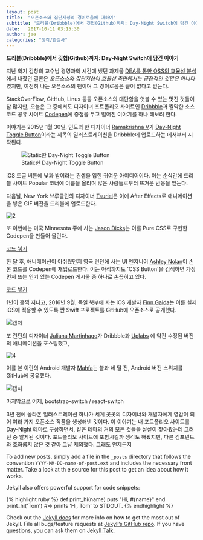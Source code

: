 ```yaml
---
layout: post
title:  "오픈소스와 집단지성의 경이로움에 대하여"
subtitle: "드리블(Dribbble)에서 깃헙(Github)까지: Day-Night Switch에 담긴 이야기"
date:   2017-10-11 03:15:30
author: jae
categories: "생각/관심사"
---
```


**드리블(Dribbble)에서 깃헙(Github)까지: Day-Night Switch에 담긴 이야기**

지난 학기 김창희 교수님 경영과학 시간에 냈던 과제물 [DEA를 통한 OSS의 효율성 분석](http://jaeyoon.io/lab)에서 내렸던 결론은 *오픈소스와 집단지성이 효율성 측면에서는 긍정적인 것만은 아니다* 였지만, 여전히 나는 오픈소스의 팬이며 그 경이로움은 끝이 없다고 믿는다.

StackOverFlow, GitHub, Linux 등등 오픈소스의 대단함을 엿볼 수 있는 멋진 것들이 참 많지만, 오늘은 그 중에서도 디자이너 포트폴리오 사이트인 [Dribbble](https://dribbble.com)과 짤막한 소스코드 공유 사이트 [Codepen](https://codepen.io)에 중점을 두고 벌어진 이야기를 하나 해보려 한다.

이야기는 2015년 1월 30일, 인도의 한 디자이너 [Ramakrishna V](http://www.ramakrish.in)가 [Day-Night Toggle Button](https://dribbble.com/shots/1907553-Day-Night-Toggle-Button)이라는 제목의 일러스트레이션을 Dribbble에 업로드하는 데서부터 시작된다.

<figure>
  <img src="https://cdn.dribbble.com/users/484057/screenshots/1907553/day-night-toggle_1x.jpg" alt="Static한 Day-Night Toggle Button"/>
  <figcaption> Static한 Day-Night Toggle Button </figcaption>
</figure>

iOS 토글 버튼에 낮과 밤이라는 컨셉을 입힌 귀여운 아이디어이다. 이는 순식간에 드리블 사이트 Popular 코너에 이름을 올리며 많은 사람들로부터 뜨거운 반응을 얻는다.

다음날, New York 브루클린의 디자이너 [Tsuriel](tsurieldesign.com)은 이에 After Effects로 애니메이션을 넣은 GIF 버전을 드리블에 업로드한다.

![2](https://cdn.dribbble.com/users/470545/screenshots/1909289/switch_02.gif) 

또 이번에는 미국 Minnesota 주에 사는 [Jason Dicks](https://twitter.com/In_finiteloop)는 이를 Pure CSS로 구현한 Codepen을 만들어 올린다.

[코드 넣기](https://codepen.io/jsndks/pen/qEXzOQ)

한 달 후, 애니메이션이 아쉬웠던지 영국 런던에 사는 UI 엔지니어 [Ashley Nolan](ashleynolan.co.uk)이 손 본 코드를 Codepen에 재업로드한다. 이는 아직까지도 'CSS Button'을 검색하면 가장 먼저 뜨는 인기 있는 Codepen 게시물 중 하나로 손꼽히고 있다.

[코드 넣기](https://codepen.io/ashleynolan/pen/wBppKz)

1년이 훌쩍 지나고, 2016년 9월, 독일 북부에 사는 iOS 개발자 [Finn Gaida](https://github.com/finngaida/DayNightSwitch)는 이를 실제 iOS에 적용할 수 있도록 짠 Swift 프로젝트를 GitHub에 오픈소스로 공개했다.

![캡처]()

또 런던의 디자이너 [Juliana Martinhago](https://dribbble.com/shots/3617536-Daily-UI-Challenge-015)가 Dribbble과 [Uplabs](https://uplabs.com) 에 약간 수정된 버전의 애니메이션을 포스팅했고,

![4](https://cdn.dribbble.com/users/396527/screenshots/3617536/switch-final.gif)

이를 본 이란의 Android 개발자 [Mahfa](https://github.com/Mahfa/DayNightSwitch)는 불과 네 달 전, Android 버전 스위치를 GitHub에 공유했다.

![캡처]()

마지막으로 어제, bootstrap-switch / react-switch



3년 전에 올라온 일러스트레이션 하나가 세계 곳곳의 디자이너와 개발자에게 영감이 되어 여러 가지 오픈소스 작품을 생성해낸 것이다. 이 이야기는 내 포트폴리오 사이트를 Day-Night 테마로 구상하면서, 같은 테마의 거의 모든 것들을 샅샅이 찾아봤는데 그러던 중 알게된 것이다. 포트폴리오 사이트에 포함시킬까 생각도 해봤지만, 다른 컴포넌트와 조화롭지 않은 것 같아 그냥 제외했다. 그래도 언제든지  

To add new posts, simply add a file in the `_posts` directory that follows the convention `YYYY-MM-DD-name-of-post.ext` and includes the necessary front matter. Take a look at th          e source for this post to get an idea about how it works.

Jekyll also offers powerful support for code snippets:

{% highlight ruby %}
def print_hi(name)
  puts "Hi, #{name}"
end
print_hi('Tom')
#=> prints 'Hi, Tom' to STDOUT.
{% endhighlight %}

Check out the [Jekyll docs][jekyll-docs] for more info on how to get the most out of Jekyll. File all bugs/feature requests at [Jekyll’s GitHub repo][jekyll-gh]. If you have questions, you can ask them on [Jekyll Talk][jekyll-talk].

[jekyll-docs]: https://jekyllrb.com/docs/home
[jekyll-gh]:   https://github.com/jekyll/jekyll
[jekyll-talk]: https://talk.jekyllrb.com/
